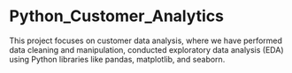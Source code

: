 # Python_Customer_Analytics
This project focuses on customer data analysis, where we have performed data cleaning and manipulation, conducted exploratory data analysis (EDA) using Python libraries like pandas, matplotlib, and seaborn.
